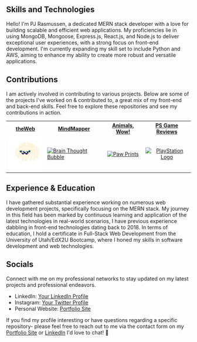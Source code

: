 ## Skills and Technologies
Hello! I'm PJ Rasmussen, a dedicated MERN stack developer with a love for building scalable and efficient web applications. My proficiencies lie in using MongoDB, Mongoose, Express.js, React.js, and Node.js to deliver exceptional user experiences, with a strong focus on front-end development. I'm currently expanding my skill set to include Python and AWS, aiming to enhance my ability to create more robust and versatile applications.

## Contributions
I am actively involved in contributing to various projects. Below are some of the projects I've worked on & contributed to, a great mix of my front-end and back-end skills. Feel free to explore these repositories and see my contributions in action.
<table>
  <tr>
    <th><a href="https://github.com/tmorgan-dev/theWeb">theWeb</a></th>
    <th><a href="https://github.com/whats-a-pj/Mind-Mapper">MindMapper</a></th>
    <th><a href="https://github.com/itsmenickfromschool/animalsWow02">Animals, Wow!</a></th>
    <th><a href="https://github.com/EsotericZ/PSZReviews">PS Game Reviews</a></th>
  </tr>
  <tr>
    <td>
      <a href="https://github.com/tmorgan-dev/theWeb">
        <img src="https://github.com/tmorgan-dev/theWeb/blob/main/client/src/assets/images/SPODER.png" width="100px;" alt="Tammy the Spoder"/>
      </a>
    </td>
    <td>
      <a href="https://github.com/whats-a-pj/Mind-Mapper">
        <img src="https://github.com/whats-a-pj/Mind-Mapper/blob/main/public/css/assets/Brain.png" width="100px;" alt="Brain Thought Bubble"/>
      </a>
    </td>
    <td align="center">
      <a href="https://github.com/itsmenickfromschool/animalsWow02">
        <img src="https://github.com/whats-a-pj/whats-a-pj/assets/132323565/5a4872c5-745e-475b-9bc2-5e76a566530e" width="75px;" alt="Paw Prints"/>
      </a>
    </td>
        <td align="center">
      <a href="https://github.com/EsotericZ/PSZReviews">
        <img src="https://github.com/EsotericZ/PSZReviews/blob/main/public/psn.png" width="75px;" alt="PlayStation Logo"/>
      </a>
    </td>
  </tr>
</table>

## Experience & Education
I have gathered substantial experience working on numerous web development projects, specifically focusing on the MERN stack. My journey in this field has been marked by continuous learning and application of the latest technologies in real-world scenarios, I have previous experience dabbling in front-end technologies dating back to 2018. In terms of education, I hold a certificate in Full-Stack Web Development from the University of Utah/EdX2U Bootcamp, where I honed my skills in software development and web technologies.

## Socials
Connect with me on my professional networks to stay updated on my latest projects and professional endeavors.
- LinkedIn: [Your LinkedIn Profile](https://www.linkedin.com/in/p-j-rasmussen-57123b1ab)
- Instagram: [Your Twitter Profile](https://www.instagram.com/believe.in.peebs/?igshid=d2QyeHZscGdpaGJk)
- Personal Website: [Portfolio Site](https://pj-rasmussen.netlify.app)

If you find my profile interesting or have questions regarding a specific repository- please feel free to reach out to me via the contact form on my [Portfolio Site](https://pj-rasmussen.netlify.app) or [LinkedIn](https://www.linkedin.com/in/p-j-rasmussen-57123b1ab) I'd love to chat! 💞️ 

<!---
whats-a-pj/whats-a-pj is a ✨ special ✨ repository because its `README.md` (this file) appears on your GitHub profile.
You can click the Preview link to take a look at your changes.
--->
